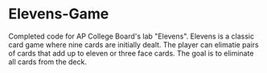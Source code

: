 # Elevens-Game
Completed code for AP College Board's lab "Elevens". Elevens is a classic card game where nine cards are initially dealt. The player can elimatie pairs of cards that add up to eleven or three face cards. The goal is to eliminate all cards from the deck.
